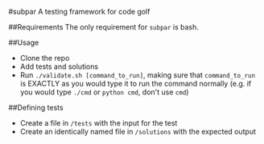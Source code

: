 #subpar
A testing framework for code golf

##Requirements
The only requirement for `subpar` is bash.

##Usage
* Clone the repo
* Add tests and solutions
* Run `./validate.sh [command_to_run]`, making sure that `command_to_run` is EXACTLY as you would type it to run the command normally (e.g. if you would type `./cmd` or `python cmd`, don't use `cmd`)

##Defining tests
* Create a file in `/tests` with the input for the test
* Create an identically named file in `/solutions` with the expected output
